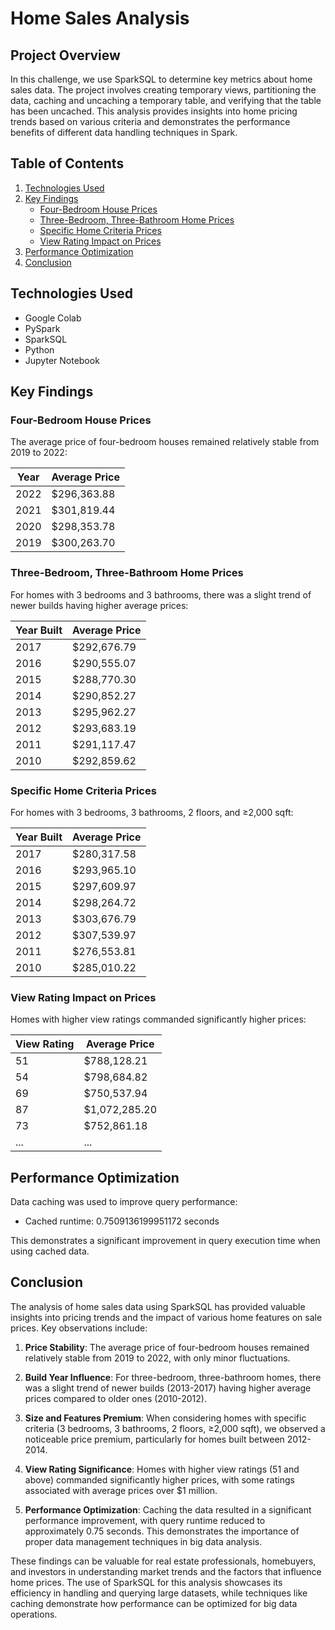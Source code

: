 # Home Sales Analysis

## Project Overview

In this challenge, we use SparkSQL to determine key metrics about home sales data. The project involves creating temporary views, partitioning the data, caching and uncaching a temporary table, and verifying that the table has been uncached. This analysis provides insights into home pricing trends based on various criteria and demonstrates the performance benefits of different data handling techniques in Spark.

## Table of Contents

1. [Technologies Used](#technologies-used)
2. [Key Findings](#key-findings)
   - [Four-Bedroom House Prices](#four-bedroom-house-prices)
   - [Three-Bedroom, Three-Bathroom Home Prices](#three-bedroom-three-bathroom-home-prices)
   - [Specific Home Criteria Prices](#specific-home-criteria-prices)
   - [View Rating Impact on Prices](#view-rating-impact-on-prices)
3. [Performance Optimization](#performance-optimization)
4. [Conclusion](#conclusion)

## Technologies Used

- Google Colab
- PySpark
- SparkSQL
- Python
- Jupyter Notebook

## Key Findings

### Four-Bedroom House Prices

The average price of four-bedroom houses remained relatively stable from 2019 to 2022:

| Year | Average Price |
|------|---------------|
| 2022 | $296,363.88   |
| 2021 | $301,819.44   |
| 2020 | $298,353.78   |
| 2019 | $300,263.70   |

### Three-Bedroom, Three-Bathroom Home Prices

For homes with 3 bedrooms and 3 bathrooms, there was a slight trend of newer builds having higher average prices:

| Year Built | Average Price |
|------------|---------------|
| 2017       | $292,676.79   |
| 2016       | $290,555.07   |
| 2015       | $288,770.30   |
| 2014       | $290,852.27   |
| 2013       | $295,962.27   |
| 2012       | $293,683.19   |
| 2011       | $291,117.47   |
| 2010       | $292,859.62   |

### Specific Home Criteria Prices

For homes with 3 bedrooms, 3 bathrooms, 2 floors, and ≥2,000 sqft:

| Year Built | Average Price |
|------------|---------------|
| 2017       | $280,317.58   |
| 2016       | $293,965.10   |
| 2015       | $297,609.97   |
| 2014       | $298,264.72   |
| 2013       | $303,676.79   |
| 2012       | $307,539.97   |
| 2011       | $276,553.81   |
| 2010       | $285,010.22   |

### View Rating Impact on Prices

Homes with higher view ratings commanded significantly higher prices:

| View Rating | Average Price |
|-------------|---------------|
| 51          | $788,128.21   |
| 54          | $798,684.82   |
| 69          | $750,537.94   |
| 87          | $1,072,285.20 |
| 73          | $752,861.18   |
| ...         | ...           |

## Performance Optimization

Data caching was used to improve query performance:

- Cached runtime: 0.7509136199951172 seconds

This demonstrates a significant improvement in query execution time when using cached data.

## Conclusion

The analysis of home sales data using SparkSQL has provided valuable insights into pricing trends and the impact of various home features on sale prices. Key observations include:

1. **Price Stability**: The average price of four-bedroom houses remained relatively stable from 2019 to 2022, with only minor fluctuations.

2. **Build Year Influence**: For three-bedroom, three-bathroom homes, there was a slight trend of newer builds (2013-2017) having higher average prices compared to older ones (2010-2012).

3. **Size and Features Premium**: When considering homes with specific criteria (3 bedrooms, 3 bathrooms, 2 floors, ≥2,000 sqft), we observed a noticeable price premium, particularly for homes built between 2012-2014.

4. **View Rating Significance**: Homes with higher view ratings (51 and above) commanded significantly higher prices, with some ratings associated with average prices over $1 million.

5. **Performance Optimization**: Caching the data resulted in a significant performance improvement, with query runtime reduced to approximately 0.75 seconds. This demonstrates the importance of proper data management techniques in big data analysis.

These findings can be valuable for real estate professionals, homebuyers, and investors in understanding market trends and the factors that influence home prices. The use of SparkSQL for this analysis showcases its efficiency in handling and querying large datasets, while techniques like caching demonstrate how performance can be optimized for big data operations.

